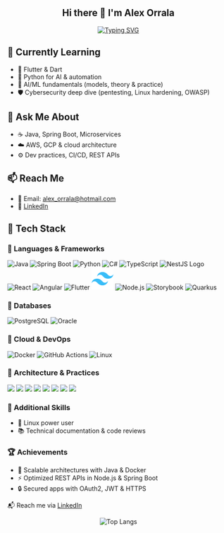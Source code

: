 <div align="center">

  ## Hi there 👋 I'm Alex Orrala
  
  [![Typing SVG](https://readme-typing-svg.demolab.com?font=Fira+Code&pause=1000&color=B13DF7&center=true&vCenter=true&multiline=true&width=480&height=150&lines=Cybersecurity+%26+Linux+Enthusiast+%F0%9F%9B%A1%EF%B8%8F%F0%9F%90%A7;Passionate+Full+Stack+Developer+%F0%9F%92%BB;Java%2C+Spring+Boot+%26+Microservices+%E2%98%95%F0%9F%9A%80;C%23%2C+React%2C+TypeScript+%26+NestJS+%F0%9F%92%A1;Always+Learning+%26+Building!+%F0%9F%93%9A%F0%9F%94%A7)](https://git.io/typing-svg)

</div>

## 🌱 Currently Learning
- 📘 Flutter & Dart
- 🐍 Python for AI & automation
- 🧠 AI/ML fundamentals (models, theory & practice)
- 🛡️ Cybersecurity deep dive (pentesting, Linux hardening, OWASP)

## 💬 Ask Me About
- ☕ Java, Spring Boot, Microservices
- ☁️ AWS, GCP & cloud architecture
- ⚙️ Dev practices, CI/CD, REST APIs

## 📫 Reach Me
- 📧 Email: alex_orrala@hotmail.com 
- 💼 [LinkedIn](https://www.linkedin.com/in/alex-javier-orrala-onofre-95b172255/)

## 🚀 Tech Stack

### 🔹 Languages & Frameworks

<p align="left">
  <img src="https://cdn.jsdelivr.net/gh/devicons/devicon/icons/java/java-original.svg" width="40" alt="Java"/>
  <img src="https://cdn.jsdelivr.net/gh/devicons/devicon/icons/spring/spring-original.svg" width="40" alt="Spring Boot"/>
  <img src="https://cdn.jsdelivr.net/gh/devicons/devicon/icons/python/python-original.svg" width="40" alt="Python"/>
  <img src="https://cdn.jsdelivr.net/gh/devicons/devicon/icons/csharp/csharp-original.svg" width="40" alt="C#"/>
  <img src="https://cdn.jsdelivr.net/gh/devicons/devicon/icons/typescript/typescript-original.svg" width="40" alt="TypeScript"/>
  <img src="https://www.svgrepo.com/show/354107/nestjs.svg" alt="NestJS Logo" width="40" height="40"/>
  <img src="https://cdn.jsdelivr.net/gh/devicons/devicon/icons/react/react-original.svg" width="40" alt="React"/>
  <img src="https://cdn.jsdelivr.net/gh/devicons/devicon/icons/angularjs/angularjs-original.svg" width="40" alt="Angular"/>
  <img src="https://cdn.jsdelivr.net/gh/devicons/devicon/icons/flutter/flutter-original.svg" width="40" alt="Flutter"/>
  <img src="https://raw.githubusercontent.com/devicons/devicon/master/icons/tailwindcss/tailwindcss-plain.svg" alt="TailwindCSS Logo" width="50" height="50"/>
  <img src="https://cdn.jsdelivr.net/gh/devicons/devicon/icons/nodejs/nodejs-original.svg" width="40" alt="Node.js"/>
  <img src="https://cdn.jsdelivr.net/gh/devicons/devicon/icons/storybook/storybook-original.svg" width="40" alt="Storybook"/>
  <img src="https://cdn.jsdelivr.net/gh/devicons/devicon/icons/quarkus/quarkus-original.svg" width="40" alt="Quarkus"/>
</p>

### 🔹 Databases

<p align="left">
  <img src="https://cdn.jsdelivr.net/gh/devicons/devicon/icons/postgresql/postgresql-original.svg" width="40" alt="PostgreSQL"/>
  <img src="https://cdn.jsdelivr.net/gh/devicons/devicon/icons/oracle/oracle-original.svg" width="40" alt="Oracle"/>
</p>

### 🔹 Cloud & DevOps

<p align="left">
  <img src="https://cdn.jsdelivr.net/gh/devicons/devicon/icons/docker/docker-original.svg" width="40" alt="Docker"/>
  <img src="https://cdn.jsdelivr.net/gh/devicons/devicon/icons/github/github-original.svg" width="40" alt="GitHub Actions"/>
  <img src="https://cdn.jsdelivr.net/gh/devicons/devicon/icons/linux/linux-original.svg" width="40" alt="Linux"/>
</p>

### 🔹 Architecture & Practices

<p align="left">
  <img src="https://img.shields.io/badge/Microservices-00BFFF?style=flat&logo=dapr&logoColor=white" />
  <img src="https://img.shields.io/badge/Microfrontends-FFB300?style=flat&logo=webcomponents.org&logoColor=white" />
  <img src="https://img.shields.io/badge/SOLID-3E4E88?style=flat&logo=abstract&logoColor=white" />
  <img src="https://img.shields.io/badge/UML-Darkblue?style=flat&logo=uml&logoColor=white" />
  <img src="https://img.shields.io/badge/REST-25A162?style=flat&logo=api&logoColor=white" />
  <img src="https://img.shields.io/badge/SOAP-002A4D?style=flat&logo=protocolsio&logoColor=white" />
  <img src="https://img.shields.io/badge/OAuth2-3178C6?style=flat&logo=oauth&logoColor=white" />
  <img src="https://img.shields.io/badge/PEP8-FFD43B?style=flat&logo=python&logoColor=black" />
</p>

### 🔹 Additional Skills
- 🐧 Linux power user  
- 📚 Technical documentation & code reviews

### 🏆 Achievements
- 🚢 Scalable architectures with Java & Docker  
- ⚡ Optimized REST APIs in Node.js & Spring Boot  
- 🔒 Secured apps with OAuth2, JWT & HTTPS

📬 Reach me via [LinkedIn](https://www.linkedin.com/in/alex-javier-orrala-onofre-95b172255/)
<div align="center">
  
![Top Langs](https://github-readme-stats.vercel.app/api/top-langs/?username=AlexOrrala&layout=compact&theme=tokyonight)

<div>
<!--
**AlexOrrala/AlexOrrala** is a ✨ _special_ ✨ repository because its `README.md` (this file) appears on your GitHub profile.

Here are some ideas to get you started:

- 🔭 I’m currently working on ...
- 🌱 I’m currently learning ...
- 👯 I’m looking to collaborate on ...
- 🤔 I’m looking for help with ...
- 💬 Ask me about ...
- 📫 How to reach me: ...
- 😄 Pronouns: ...
- ⚡ Fun fact: ...
-->
